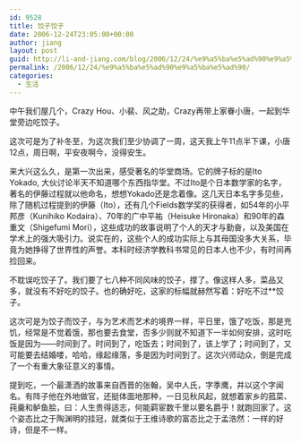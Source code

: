 ```yaml
---
id: 9528
title: 饺子饺子
date: 2006-12-24T23:05:00+00:00
author: jiang
layout: post
guid: http://li-and-jiang.com/blog/2006/12/24/%e9%a5%ba%e5%ad%90%e9%a5%ba%e5%ad%90/
permalink: /2006/12/24/%e9%a5%ba%e5%ad%90%e9%a5%ba%e5%ad%90/
categories:
  - 生活
---
```

中午我们屋几个，Crazy Hou、小裴、风之助，Crazy再带上家眷小唐，一起到华堂旁边吃饺子。 

这次可是为了补冬至，为这次我们至少协调了一周，这天我上午11点半下课，小唐12点，周日啊，平安夜啊今，没得安生。 

来大兴这么久，是第一次出来，感受著名的华堂商场。它的牌子标的是Ito Yokado, 大伙讨论半天不知道哪个东西指华堂。不过Ito是个日本数学家的名字，著名的伊藤过程就以他命名，想想Yokado还是念着像。这几天日本名字多见些，除了随机过程提到的伊藤（Ito），还有几个Fields数学奖的获得者，如54年的小平邦彦（Kunihiko Kodaira）、70年的广中平祐（Heisuke Hironaka）和90年的森重文（Shigefumi Mori），这些成功的故事说明了个人的天才与勤奋，以及美国在学术上的强大吸引力。说实在的，这些个人的成功实际上与其母国没多大关系，毕竟为她挣得了世界性的声誉。本科时经济学教科书常见的日本人也不少，有时间再捡回来。 

不耽误吃饺子了。我们要了七八种不同风味的饺子，撑了。像这样人多，菜品又多，就没有不好吃的饺子。也的确好吃，这家的标幅就赫然写着：好吃不过**饺子。 

这次可是为饺子而饺子，与为艺术而艺术的境界一样，平日里，饿了吃饭，那是充饥，经常是不觉着饿，那也要去食堂，否多少则就不知道下一半如何安排，这时吃饭是因为——时间到了。时间到了，吃饭去；时间到了，该上学了；时间到了，又可能要去结婚喽，哈哈，缘起缘落，多是因为时间到了。这次兴师动众，倒是完成了一个有重大象征意义的事情。 

提到吃，一个最潇洒的故事来自西晋的张翰，吴中人氏，字季鹰，并以这个字闻名。有阵子他在外地做官，还挺体面地那种，一日见秋风起，就想着家乡的菰菜、莼羹和鲈鱼脍，曰：人生贵得适志，何能羁宦数千里以要名爵乎！就跑回家了。这个姿态比之于陶渊明的挂冠，就类似于王维诗歌的富态比之于孟浩然：一样的好诗，但是不一样。
